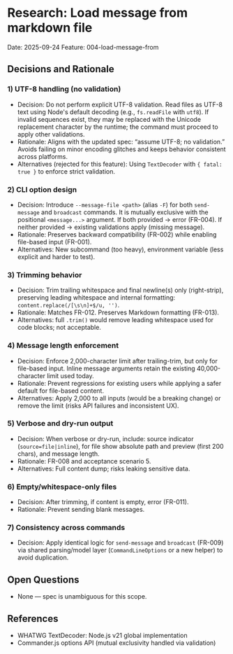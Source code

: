 # Research: Load message from markdown file

Date: 2025-09-24
Feature: 004-load-message-from

## Decisions and Rationale

### 1) UTF-8 handling (no validation)

- Decision: Do not perform explicit UTF-8 validation. Read files as UTF-8 text using Node's default decoding (e.g., `fs.readFile` with `utf8`). If invalid sequences exist, they may be replaced with the Unicode replacement character by the runtime; the command must proceed to apply other validations.
- Rationale: Aligns with the updated spec: “assume UTF-8; no validation.” Avoids failing on minor encoding glitches and keeps behavior consistent across platforms.
- Alternatives (rejected for this feature): Using `TextDecoder` with `{ fatal: true }` to enforce strict validation.

### 2) CLI option design

- Decision: Introduce `--message-file <path>` (alias `-F`) for both `send-message` and `broadcast` commands. It is mutually exclusive with the positional `<message...>` argument. If both provided → error (FR-004). If neither provided → existing validations apply (missing message).
- Rationale: Preserves backward compatibility (FR-002) while enabling file-based input (FR-001).
- Alternatives: New subcommand (too heavy), environment variable (less explicit and harder to test).

### 3) Trimming behavior

- Decision: Trim trailing whitespace and final newline(s) only (right-strip), preserving leading whitespace and internal formatting: `content.replace(/[\s\n]+$/u, '')`.
- Rationale: Matches FR-012. Preserves Markdown formatting (FR-013).
- Alternatives: full `.trim()` would remove leading whitespace used for code blocks; not acceptable.

### 4) Message length enforcement

- Decision: Enforce 2,000-character limit after trailing-trim, but only for file-based input. Inline message arguments retain the existing 40,000-character limit used today.
- Rationale: Prevent regressions for existing users while applying a safer default for file-based content.
- Alternatives: Apply 2,000 to all inputs (would be a breaking change) or remove the limit (risks API failures and inconsistent UX).

### 5) Verbose and dry-run output

- Decision: When verbose or dry-run, include: source indicator (`source=file|inline`), for file show absolute path and preview (first 200 chars), and message length.
- Rationale: FR-008 and acceptance scenario 5.
- Alternatives: Full content dump; risks leaking sensitive data.

### 6) Empty/whitespace-only files

- Decision: After trimming, if content is empty, error (FR-011).
- Rationale: Prevent sending blank messages.

### 7) Consistency across commands

- Decision: Apply identical logic for `send-message` and `broadcast` (FR-009) via shared parsing/model layer (`CommandLineOptions` or a new helper) to avoid duplication.

## Open Questions

- None — spec is unambiguous for this scope.

## References

- WHATWG TextDecoder: Node.js v21 global implementation
- Commander.js options API (mutual exclusivity handled via validation)
